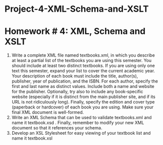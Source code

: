 # Project-4-XML-Schema-and-XSLT
# Homework # 4: XML, Schema and XSLT
1.   Write a complete XML file named textbooks.xml, in which you describe at least a partial list of the textbooks you are using this semester. You should include at least two distinct textbooks. If you are using only one text this semester, expand your list to cover the current academic year.
Your description of each book must include the title, author(s), publisher, year of publication, and the ISBN. For each author, specify the first and last name as distinct values. Include both a name and website for the publisher. Optionally, try also to include any book-specific website (especially if it is distinct from the main publisher site, and if its URL is not ridiculously long). Finally, specify the edition and cover type (paperback or hardcover) of each book you are using. Make sure your final XML document is well-formed.
2.  Write an XML Schema that can be used to validate textbooks.xml and name it textbook.xsd . Finally, remember to modify your new XML document so that it references your schema.
3. Develop an XSL Stylesheet for easy viewing of your textbook list and name it textbook.xsl
